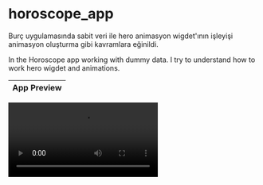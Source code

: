 # horoscope_app

Burç uygulamasında sabit veri ile hero animasyon wigdet'ının işleyişi animasyon oluşturma gibi kavramlara eğinildi. 

In the Horoscope app working with dummy data. I try to understand how to work hero wigdet and animations. 

|              App Preview             |
| :----------------------------------: |

![Preview](https://user-images.githubusercontent.com/41169476/150301962-957b48e6-3bc7-4894-b254-f32629832085.mov)  
